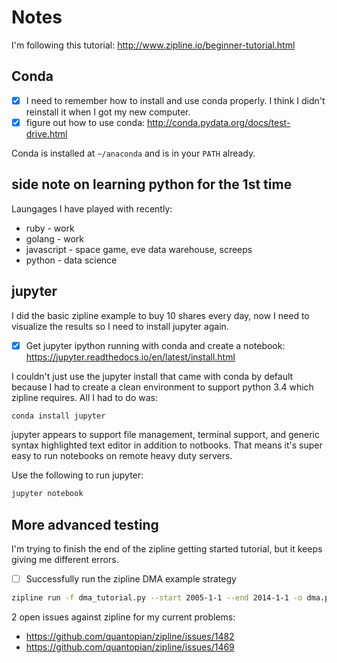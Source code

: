# Notes

I'm following this tutorial: http://www.zipline.io/beginner-tutorial.html

## Conda

- [x] I need to remember how to install and use conda properly. I think I didn't reinstall it when I got my new computer.
- [x] figure out how to use conda: http://conda.pydata.org/docs/test-drive.html

Conda is installed at `~/anaconda` and is in your `PATH` already.

## side note on learning python for the 1st time

Laungages I have played with recently:

* ruby - work
* golang - work
* javascript - space game, eve data warehouse, screeps
* python - data science

## jupyter

I did the basic zipline example to buy 10 shares every day, now I need to visualize the results so I need to install jupyter again.

- [x]  Get jupyter ipython running with conda and create a notebook: https://jupyter.readthedocs.io/en/latest/install.html

I couldn't just use the jupyter install that came with conda by default because I had to create a clean environment to support python 3.4 which zipline requires. All I had to do was:

```bash
conda install jupyter
```

jupyter appears to support file management, terminal support, and generic syntax highlighted text editor in addition to notbooks. That means it's super easy to run notebooks on remote heavy duty servers.

Use the following to run jupyter:

```bash
jupyter notebook
```

## More advanced testing

I'm trying to finish the end of the zipline getting started tutorial, but it keeps giving me different errors.

- [ ] Successfully run the zipline DMA example strategy

```bash
zipline run -f dma_tutorial.py --start 2005-1-1 --end 2014-1-1 -o dma.pickle
```

2 open issues against zipline for my current problems:

* https://github.com/quantopian/zipline/issues/1482
* https://github.com/quantopian/zipline/issues/1469
